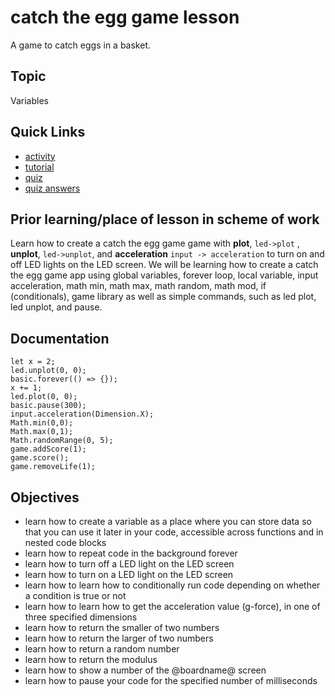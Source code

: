 # catch the egg game lesson

A game to catch eggs in a basket.

## Topic

Variables

## Quick Links

* [activity](/lessons/catch-the-egg-game/activity)
* [tutorial](/lessons/catch-the-egg-game/tutorial)
* [quiz](/lessons/catch-the-egg-game/quiz)
* [quiz answers](/lessons/catch-the-egg-game/quiz-answers)

## Prior learning/place of lesson in scheme of work

Learn how to create a catch the egg game game with **plot**, `led->plot` , **unplot**, `led->unplot`, and **acceleration**  `input -> acceleration` to turn on and off LED lights on the LED screen. We will be learning how to create a catch the egg game app using global variables, forever loop, local variable, input acceleration, math min, math max, math random, math mod, if (conditionals), game library as well as simple commands, such as led plot, led unplot, and pause.

## Documentation

```cards
let x = 2;
led.unplot(0, 0);
basic.forever(() => {});
x += 1;
led.plot(0, 0);
basic.pause(300);
input.acceleration(Dimension.X);
Math.min(0,0);
Math.max(0,1);
Math.randomRange(0, 5);
game.addScore(1);
game.score();
game.removeLife(1);
```

## Objectives

* learn how to create a variable as a place where you can store data so that you can use it later in your code, accessible across functions and in nested code blocks
* learn how to repeat code in the background forever
* learn how to turn off a LED light on the LED screen
* learn how to turn on a LED light on the LED screen
* learn how to learn how to conditionally run code depending on whether a condition is true or not
* learn how to learn how to get the acceleration value (g-force), in one of three specified dimensions
* learn how to return the smaller of two numbers
* learn how to return the larger of two numbers
* learn how to return a random number
* learn how to return the modulus
* learn how to show a number of the @boardname@ screen
* learn how to pause your code for the specified number of milliseconds
